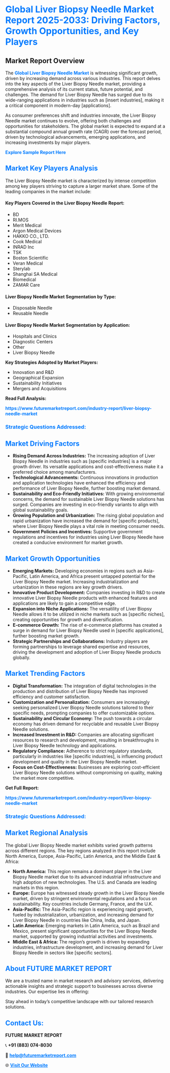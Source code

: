 <h1 style="color: #007BFF;">Global Liver Biopsy Needle Market Report 2025-2033: Driving Factors, Growth Opportunities, and Key Players</h1>

<section id="overview">
<h2>Market Report Overview</h2>
<p>The <a href="https://www.futuremarketreport.com/industry-report/liver-biopsy-needle-market" style="color: #007BFF; text-decoration: none;"><strong>Global Liver Biopsy Needle Market</strong></a> is witnessing significant growth, driven by increasing demand across various industries. This report delves into the key aspects of the Liver Biopsy Needle market, providing a comprehensive analysis of its current status, future potential, and challenges. The demand for Liver Biopsy Needle has surged due to its wide-ranging applications in industries such as [insert industries], making it a critical component in modern-day [applications].</p>
<p>As consumer preferences shift and industries innovate, the Liver Biopsy Needle market continues to evolve, offering both challenges and opportunities for stakeholders. The global market is expected to expand at a substantial compound annual growth rate (CAGR) over the forecast period, driven by technological advancements, emerging applications, and increasing investments by major players.</p>
</section>

<section id="overview">
<p><a href="https://www.futuremarketreport.com/request-sample/reportId=122382" style="color: #007BFF; text-decoration: none;"><strong>Explore Sample Report Here</strong></a></p>
</section>

<section id="key-players">
<h2 style="color: #007BFF;">Market Key Players Analysis</h2>
<p>The Liver Biopsy Needle market is characterized by intense competition among key players striving to capture a larger market share. Some of the leading companies in the market include:</p>
<h4>Key Players Covered in the Liver Biopsy Needle Report:</h4>
<ul><li>BD</li><li>RI.MOS</li><li>Merit Medical</li><li>Argon Medical Devices</li><li>HAKKO CO., LTD.</li><li>Cook Medical</li><li>INRAD Inc</li><li>TSK</li><li>Boston Scientific</li><li>Veran Medical</li><li>Sterylab</li><li>Shanghai SA Medical</li><li>Biomedical</li><li>ZAMAR Care</li></ul>
<h4>Liver Biopsy Needle Market Segmentation by Type:</h4>
<ul><li>Disposable Needle</li><li>Reusable Needle</li></ul>

<h4>Liver Biopsy Needle Market Segmentation by Application:</h4>
<ul><li>Hospitals and Clinics</li><li>Diagnostic Centers</li><li>Other</li><li>Liver Biopsy Needle</li></ul>
<p><strong>Key Strategies Adopted by Market Players:</strong></p>
<ul>
<li>Innovation and R&D</li>
<li>Geographical Expansion</li>
<li>Sustainability Initiatives</li>
<li>Mergers and Acquisitions</li>
</ul>
</section>

<section>
<p><strong>Read Full Analysis: </strong></p><a href="https://www.futuremarketreport.com/industry-report/liver-biopsy-needle-market" style="color: #007BFF; text-decoration: none;"><strong>https://www.futuremarketreport.com/industry-report/liver-biopsy-needle-market</strong></a>
<h3 style="color: #007BFF;">Strategic Questions Addressed:</h3>
</section>

<section id="driving-factors">
<h2 style="color: #007BFF;">Market Driving Factors</h2>
<ul>
<li><strong>Rising Demand Across Industries:</strong> The increasing adoption of Liver Biopsy Needle in industries such as [specific industries] is a major growth driver. Its versatile applications and cost-effectiveness make it a preferred choice among manufacturers.</li>
<li><strong>Technological Advancements:</strong> Continuous innovations in production and application technologies have enhanced the efficiency and performance of Liver Biopsy Needle, further boosting market demand.</li>
<li><strong>Sustainability and Eco-Friendly Initiatives:</strong> With growing environmental concerns, the demand for sustainable Liver Biopsy Needle solutions has surged. Companies are investing in eco-friendly variants to align with global sustainability goals.</li>
<li><strong>Growing Population and Urbanization:</strong> The rising global population and rapid urbanization have increased the demand for [specific products], where Liver Biopsy Needle plays a vital role in meeting consumer needs.</li>
<li><strong>Government Policies and Incentives:</strong> Supportive government regulations and incentives for industries using Liver Biopsy Needle have created a conducive environment for market growth.</li>
</ul>
</section>

<section id="growth-opportunities">
<h2 style="color: #007BFF;">Market Growth Opportunities</h2>
<ul>
<li><strong>Emerging Markets:</strong> Developing economies in regions such as Asia-Pacific, Latin America, and Africa present untapped potential for the Liver Biopsy Needle market. Increasing industrialization and urbanization in these regions are key growth drivers.</li>
<li><strong>Innovative Product Development:</strong> Companies investing in R&D to create innovative Liver Biopsy Needle products with enhanced features and applications are likely to gain a competitive edge.</li>
<li><strong>Expansion into Niche Applications:</strong> The versatility of Liver Biopsy Needle allows it to be utilized in niche markets such as [specific niches], creating opportunities for growth and diversification.</li>
<li><strong>E-commerce Growth:</strong> The rise of e-commerce platforms has created a surge in demand for Liver Biopsy Needle used in [specific applications], further boosting market growth.</li>
<li><strong>Strategic Partnerships and Collaborations:</strong> Industry players are forming partnerships to leverage shared expertise and resources, driving the development and adoption of Liver Biopsy Needle products globally.</li>
</ul>
</section>

<section id="trending-factors">
<h2 style="color: #007BFF;">Market Trending Factors</h2>
<ul>
<li><strong>Digital Transformation:</strong> The integration of digital technologies in the production and distribution of Liver Biopsy Needle has improved efficiency and customer satisfaction.</li>
<li><strong>Customization and Personalization:</strong> Consumers are increasingly seeking personalized Liver Biopsy Needle solutions tailored to their specific needs, prompting companies to offer customizable options.</li>
<li><strong>Sustainability and Circular Economy:</strong> The push towards a circular economy has driven demand for recyclable and reusable Liver Biopsy Needle solutions.</li>
<li><strong>Increased Investment in R&D:</strong> Companies are allocating significant resources to research and development, resulting in breakthroughs in Liver Biopsy Needle technology and applications.</li>
<li><strong>Regulatory Compliance:</strong> Adherence to strict regulatory standards, particularly in industries like [specific industries], is influencing product development and quality in the Liver Biopsy Needle market.</li>
<li><strong>Focus on Cost-Effectiveness:</strong> Businesses are exploring cost-efficient Liver Biopsy Needle solutions without compromising on quality, making the market more competitive.</li>
</ul>
</section>

<section>
<p><strong>Get Full Report: </strong></p><a href="https://www.futuremarketreport.com/industry-report/liver-biopsy-needle-market" style="color: #007BFF; text-decoration: none;"><strong>https://www.futuremarketreport.com/industry-report/liver-biopsy-needle-market</strong></a>
<h3 style="color: #007BFF;">Strategic Questions Addressed:</h3>
</section>


<section id="regional-analysis">
<h2 style="color: #007BFF;">Market Regional Analysis</h2>
<p>The global Liver Biopsy Needle market exhibits varied growth patterns across different regions. The key regions analyzed in this report include North America, Europe, Asia-Pacific, Latin America, and the Middle East & Africa:</p>
<ul>
<li><strong>North America:</strong> This region remains a dominant player in the Liver Biopsy Needle market due to its advanced industrial infrastructure and high adoption of new technologies. The U.S. and Canada are leading markets in this region.</li>
<li><strong>Europe:</strong> Europe has witnessed steady growth in the Liver Biopsy Needle market, driven by stringent environmental regulations and a focus on sustainability. Key countries include Germany, France, and the U.K.</li>
<li><strong>Asia-Pacific:</strong> The Asia-Pacific region is experiencing rapid growth, fueled by industrialization, urbanization, and increasing demand for Liver Biopsy Needle in countries like China, India, and Japan.</li>
<li><strong>Latin America:</strong> Emerging markets in Latin America, such as Brazil and Mexico, present significant opportunities for the Liver Biopsy Needle market, supported by growing industrial activities and investments.</li>
<li><strong>Middle East & Africa:</strong> The region’s growth is driven by expanding industries, infrastructure development, and increasing demand for Liver Biopsy Needle in sectors like [specific sectors].</li>
</ul>
</section>

<footer>
<h2 style="color: #007BFF;">About FUTURE MARKET REPORT</h2>
<p>We are a trusted name in market research and advisory services, delivering actionable insights and strategic support to businesses across diverse industries. Our expertise lies in offering:</p>

<p>Stay ahead in today’s competitive landscape with our tailored research solutions.</p>

<h2 style="color: #007BFF;">Contact Us:</h2>
<p><strong>FUTURE MARKET REPORT</strong></p>
<p>📞 <strong>+91 (883) 074-8030</strong></p>
<p>📧 <strong><a href="mailto:help@futuremarketreport.com" style="color: #007BFF;">help@futuremarketreport.com</a></strong></p>
<p>🌐 <strong><a href="https://www.futuremarketreport.com/" style="color: #007BFF;">Visit Our Website</a></strong></p>
</footer>